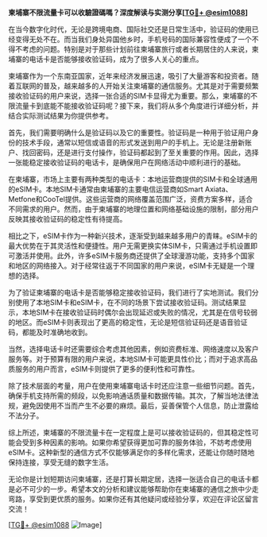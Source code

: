 **柬埔寨不限流量卡可以收驗證碼嗎？深度解读与实测分享[[TG💪+ @esim1088](https://t.me/s/esim1088)]**

在当今数字化时代，无论是跨境电商、国际社交还是日常生活中，验证码的使用已经变得无处不在。而当我们身处异国他乡时，手机号码的国际兼容性便成了一个不得不考虑的问题。特别是对于那些计划前往柬埔寨旅行或者长期居住的人来说，柬埔寨的电话卡是否能够接收验证码，成为了很多人关心的重点。

柬埔寨作为一个东南亚国家，近年来经济发展迅速，吸引了大量游客和投资者。随着互联网的普及，越来越多的人开始关注柬埔寨的通信服务。尤其是对于需要频繁接收验证码的用户来说，选择一张合适的SIM卡显得尤为重要。那么，柬埔寨的不限流量卡到底能不能接收验证码呢？接下来，我们将从多个角度进行详细分析，并结合实际测试结果为你提供参考。

首先，我们需要明确什么是验证码以及它的重要性。验证码是一种用于验证用户身份的技术手段，通常以短信或语音的形式发送到用户的手机上。无论是注册新账户、找回密码，还是进行支付操作，验证码都起到了至关重要的作用。因此，选择一张能稳定接收验证码的电话卡，是确保用户在网络活动中顺利进行的基础。

在柬埔寨，市场上主要有两种类型的电话卡：本地运营商提供的SIM卡和全球通用的eSIM卡。本地SIM卡通常由柬埔寨的主要电信运营商如Smart Axiata、Metfone和CooTel提供。这些运营商的网络覆盖范围广泛，资费方案多样，适合不同需求的用户。然而，由于柬埔寨的地理位置和网络基础设施的限制，部分用户反映其接收验证码的稳定性有待提高。

相比之下，eSIM卡作为一种新兴技术，逐渐受到越来越多用户的青睐。eSIM卡的最大优势在于其灵活性和便捷性。用户无需更换实体SIM卡，只需通过手机设置即可激活并使用。此外，许多eSIM卡服务商还提供了全球漫游功能，支持多个国家和地区的网络接入。对于经常往返于不同国家的用户来说，eSIM卡无疑是一个理想的选择。

为了验证柬埔寨的电话卡是否能够稳定接收验证码，我们进行了实地测试。我们分别使用了本地SIM卡和eSIM卡，在不同的场景下尝试接收验证码。测试结果显示，本地SIM卡在接收验证码时偶尔会出现延迟或失败的情况，尤其是在信号较弱的地区。而eSIM卡则表现出了更高的稳定性，无论是短信验证码还是语音验证码，都能及时准确地收到。

当然，选择电话卡时还需要综合考虑其他因素，例如资费标准、网络速度以及客户服务等。对于预算有限的用户来说，本地SIM卡可能更具性价比；而对于追求高品质服务的用户而言，eSIM卡则提供了更多的便利性和可靠性。

除了技术层面的考量，用户在使用柬埔寨电话卡时还应注意一些细节问题。首先，确保手机支持所需的频段，以免影响通话质量和数据传输。其次，了解当地法律法规，避免因使用不当而产生不必要的麻烦。最后，妥善保管个人信息，防止泄露给不法分子。

综上所述，柬埔寨的不限流量卡在一定程度上是可以接收验证码的，但其稳定性可能会受到多种因素的影响。如果你希望获得更加可靠的服务体验，不妨考虑使用eSIM卡。这种新型的通信方式不仅能够满足你的多样化需求，还能让你随时随地保持连接，享受无缝的数字生活。

无论你是计划短期访问柬埔寨，还是打算长期定居，选择一张适合自己的电话卡都是必不可少的一步。希望本文的分析和建议能够帮助你在柬埔寨的通信之旅中少走弯路，享受到更优质的服务。如果你还有其他疑问或经验分享，欢迎在评论区留言交流！

[[TG💪+ @esim1088](https://t.me/s/esim1088) ![Image](https://i.postimg.cc/4NQfJmqS/Snipaste-2025-05-13-00-14-12.png)]